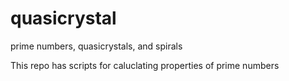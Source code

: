 # quasicrystal
prime numbers, quasicrystals, and spirals

This repo has scripts for caluclating properties of prime numbers
